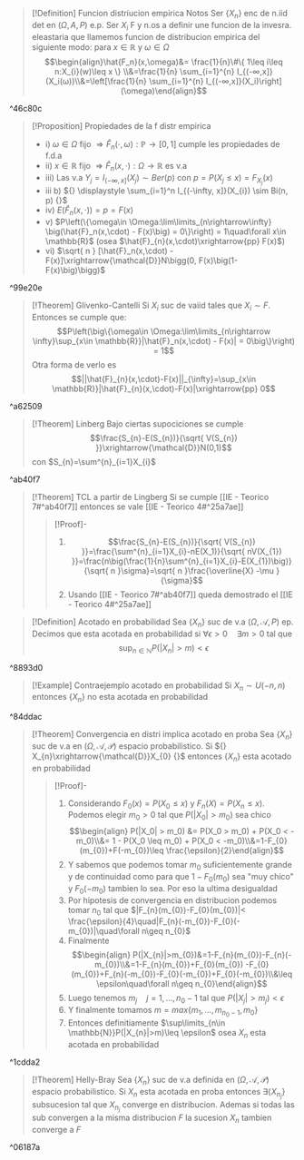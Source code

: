 >[!Definition] Funcion distriucion empirica
>Notos Ser {$X_n$} enc de n.iid det en ($Ω, A, P$) e.p. Ser $X_i$ F y n.os a definir une funcion de la invesra. eleastaria que llamemos funcion de distribucion empirica del siguiente modo: para $x\in \mathbb{R}$ y $ω∈\Omega$ 
>$$\begin{align}\hat{F_n}(x,\omega)&= \frac{1}{n}\#\{ 1\leq i\leq n:X_{i}(w)\leq x \} \\&=\frac{1}{n} \sum_{i=1}^{n} I_{(-∞,x]}(X_i(ω))\\&=\left[\frac{1}{n} \sum_{i=1}^{n} I_{(-∞,x]}(X_i)\right](\omega)\end{align}$$

^46c80c

>[!Proposition] Propiedades de la f distr empirica
>- i) $\omega \in \Omega$ fijo $\Rightarrow \hat{F}_n(\cdot,\omega): \mathbb{P} \rightarrow [0,1]$ cumple les propiedades de f.d.a
>- ii) $x \in \mathbb{R}$ fijo $\Rightarrow \hat{F}_n(x,\cdot): \Omega \rightarrow \mathbb{R}$ es v.a
>- iii) Las v.a ${} Y_j = I_{(-\infty,x]}(X_j) \sim Ber(p)$ con $p= P(X_j \leq x) = F_{X_{j}}(x)$
>- iii b) ${} \displaystyle \sum_{i=1}^n I_{(-\infty, x]}(X_{i}) \sim Bi(n, p) {}$
>- iv) ${} E(\hat{F}_n(x,\cdot)) = p= F(x) {}$
>- v) $P\left(\{\omega\in \Omega:\lim\limits_{n\rightarrow\infty} \big(\hat{F}_n(x,\cdot) - F(x)\big) = 0\}\right) = 1\quad\forall x\in \mathbb{R}$ 
>(osea $\hat{F}_{n}(x,\cdot)\xrightarrow{pp} F(x)$)
>- vi) $\sqrt{ n } [\hat{F}_n(x,\cdot) - F(x)]\xrightarrow{\mathcal{D}}N\bigg(0, F(x)\big(1-F(x)\big)\bigg)$

^99e20e

>[!Theorem]  Glivenko-Cantelli
>Si $X_i$ suc de vaiid tales que $X_i \sim F$. Entonces se cumple que:
>$$P\left(\big\{\omega\in \Omega:\lim\limits_{n\rightarrow \infty}\sup_{x\in \mathbb{R}}|\hat{F}_n(x,\cdot) - F(x)| = 0\big\}\right) = 1$$
>Otra forma de verlo es $$||\hat{F}_{n}(x,\cdot)-F(x)||_{\infty}=\sup_{x\in \mathbb{R}}|\hat{F}_{n}(x,\cdot)-F(x)|\xrightarrow{pp} 0$$  

^a62509

>[!Theorem] Linberg
>Bajo ciertas supociciones se cumple 
>$$\frac{S_{n}-E(S_{n})}{\sqrt{ V(S_{n}) }}\xrightarrow{\mathcal{D}}N(0,1)$$
>con $S_{n}=\sum^{n}_{i=1}X_{i}$ 

^ab40f7

>[!Theorem] TCL a partir de Lingberg
>Si se cumple [[IE - Teorico 7#^ab40f7]] entonces se vale [[IE - Teorico 4#^25a7ae]]
>>[!Proof]-
>>1. $$\frac{S_{n}-E(S_{n})}{\sqrt{ V(S_{n}) }}=\frac{\sum^{n}_{i=1}X_{i}-nE(X_1)}{\sqrt{ nV(X_{1}) }}=\frac{n\big(\frac{1}{n}\sum^{n}_{i=1}X_{i}-E(X_{1})\big)}{\sqrt{ n }\sigma}=\sqrt{ n }\frac{\overline{X} -\mu }{\sigma}$$
>>2. Usando [[IE - Teorico 7#^ab40f7]] queda demostrado el [[IE - Teorico 4#^25a7ae]]

>[!Definition] Acotado en probabilidad
>Sea $\{X_n\}$ suc de v.a $(\Omega, \mathcal{A}, P)$ ep. Decimos que esta acotada en probabilidad si ${} \forall \epsilon>0  \quad\exists m>0 {}$ tal que 
>$$\sup_{n \in \mathbb{N}} P(|X_n| > m) < \epsilon$$

^8893d0

>[!Example] Contraejemplo acotado en probabilidad
>Si $X_n \sim U(-n, n)$ entonces $\{ X_{n} \}$ no esta acotada en probabilidad

^84ddac

>[!Theorem] Convergencia en distri implica acotado en proba
>Sea $\{ X_{n} \}$ suc de v.a en $(\Omega,\mathcal{A},\mathcal{P})$ espacio probabilistico. Si ${} X_{n}\xrightarrow{\mathcal{D}}X_{0} {}$ entonces $\{ X_{n} \}$ esta acotado en probabilidad
>>[!Proof]-
>>1. Considerando $F_0(x) = P(X_0 \leq x)$ y ${} F_n(X) = P(X_n \leq x) {}$. Podemos elegir ${} m_0 > 0$ tal que $P(|X_0| > m_0)$ sea chico $$\begin{align} P(|X_0| > m_0) &= P(X_0 > m_0) + P(X_0 < -m_0)\\&= 1 - P(X_0 \leq m_0) + P(X_0 < -m_0)\\&=1-F_{0}(m_{0})+F(-m_{0})\leq \frac{\epsilon}{2}\end{align}$$
>>2. Y sabemos que podemos tomar $m_{0}$ suficientemente grande y de continuidad como para que $1-F_{0}(m_{0})$ sea "muy chico" y $F_{0}(-m_{0})$ tambien lo sea. Por eso la ultima desigualdad
>>3. Por hipotesis de convergencia en distribucion podemos tomar $n_{0}$ tal que $|F_{n}(m_{0})-F_{0}(m_{0})|< \frac{\epsilon}{4}\quad|F_{n}(-m_{0})-F_{0}(-m_{0})|\quad\forall n\geq n_{0}$
>>4. Finalmente $$\begin{align} P(|X_{n}|>m_{0})&=1-F_{n}(m_{0})-F_{n}(-m_{0})\\&=1-F_{n}(m_{0})+F_{0}(m_{0}) -F_{0}(m_{0})+F_{n}(-m_{0})-F_{0}(-m_{0})+F_{0}(-m_{0})\\&\leq \epsilon\quad\forall n\geq n_{0}\end{align}$$
>>5. Luego tenemos $m_{j}\quad j=1,\ldots,n_{0}-1$ tal que $P(|X_{j}|>m_{j})<\epsilon$ 
>>6. Y finalmente tomamos ${} m=max\{ m_{1},\ldots,m_{n_{0}-1},m_{0} \} {}$ 
>>7. Entonces definitiamente $\sup\limits_{n\in \mathbb{N}}P(|X_{n}|>m)\leq \epsilon$ osea $X_{n}$ esta acotada en probabilidad

^1cdda2

>[!Theorem] Helly-Bray
>Sea $\{ X_{n} \}$ suc de v.a definida en $(\Omega,\mathcal{A},\mathcal{P})$ espacio probabilistico. Si $X_n$ esta acotada en proba entonces $\exists \{ X_{n_{j}} \}$ subsucesion tal que $X_{n_{j}}$ converge en distribucion.
>Ademas si todas las sub convergen a la misma distribucion $F$ la sucesion $X_{n}$ tambien converge a $F$    

^06187a